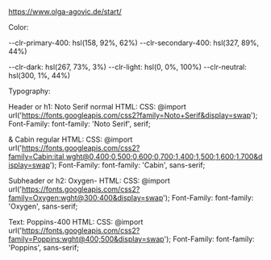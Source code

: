 https://www.olga-agovic.de/start/

Color:

--clr-primary-400: hsl(158, 92%, 62%)
--clr-secondary-400: hsl(327, 89%, 44%)

--clr-dark: hsl(267, 73%, 3%)
--clr-light: hsl(0, 0%, 100%)
--clr-neutral: hsl(300, 1%, 44%)


Typography:

Header or h1: Noto Serif normal
HTML: <link href="https://fonts.googleapis.com/css2?family=Noto+Serif&display=swap" rel="stylesheet">
CSS: @import url('https://fonts.googleapis.com/css2?family=Noto+Serif&display=swap');
Font-Family: font-family: 'Noto Serif', serif;

& Cabin regular
HTML: <link href="https://fonts.googleapis.com/css2?family=Cabin:ital,wght@0,400;0,500;0,600;0,700;1,400;1,500;1,600;1,700&display=swap" rel="stylesheet">
CSS: @import url('https://fonts.googleapis.com/css2?family=Cabin:ital,wght@0,400;0,500;0,600;0,700;1,400;1,500;1,600;1,700&display=swap');
Font-Family: font-family: 'Cabin', sans-serif;

Subheader or h2: Oxygen-
HTML: <link href="https://fonts.googleapis.com/css2?family=Oxygen:wght@300;400&display=swap" rel="stylesheet">
CSS: @import url('https://fonts.googleapis.com/css2?family=Oxygen:wght@300;400&display=swap');
Font-Family: font-family: 'Oxygen', sans-serif;

Text: Poppins-400
HTML: <link href="https://fonts.googleapis.com/css2?family=Poppins:wght@400;500&display=swap" rel="stylesheet">
CSS: @import url('https://fonts.googleapis.com/css2?family=Poppins:wght@400;500&display=swap');
Font-Family: font-family: 'Poppins', sans-serif;

